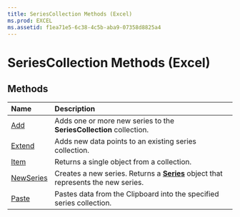 ```yaml
---
title: SeriesCollection Methods (Excel)
ms.prod: EXCEL
ms.assetid: f1ea71e5-6c38-4c5b-aba9-07358d8825a4
---
```



# SeriesCollection Methods (Excel)

## Methods



|**Name**|**Description**|
|:-----|:-----|
|[Add](seriescollection-add-method-excel.md)|Adds one or more new series to the  **SeriesCollection** collection.|
|[Extend](seriescollection-extend-method-excel.md)|Adds new data points to an existing series collection.|
|[Item](seriescollection-item-method-excel.md)|Returns a single object from a collection.|
|[NewSeries](seriescollection-newseries-method-excel.md)|Creates a new series. Returns a  **[Series](series-object-excel.md)** object that represents the new series.|
|[Paste](seriescollection-paste-method-excel.md)|Pastes data from the Clipboard into the specified series collection.|

